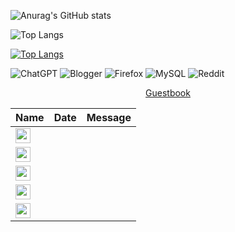 ![Anurag's GitHub stats](https://github-readme-stats.vercel.app/api?username=Shrooxie&show_icons=true&theme=tokyonight)


![Top Langs](https://github-readme-stats.vercel.app/api/top-langs/?username=Shrooxie&hide_progress=true&show_icons=true&theme=tokyonight)

[![Top Langs](https://github-readme-stats.vercel.app/api/top-langs/?username=Shrooxie&layout=pie&show_icons=true&theme=tokyonight)](https://github.com/Shrooxie/github-readme-stats)


![ChatGPT](https://img.shields.io/badge/chatGPT-74aa9c?style=for-the-badge&logo=openai&logoColor=white)
![Blogger](https://img.shields.io/badge/Blogger-FF5722?style=for-the-badge&logo=blogger&logoColor=white)
![Firefox](https://img.shields.io/badge/Firefox-FF7139?style=for-the-badge&logo=Firefox-Browser&logoColor=white)
![MySQL](https://img.shields.io/badge/mysql-4479A1.svg?style=for-the-badge&logo=mysql&logoColor=white)
![Reddit](https://img.shields.io/badge/Reddit-%23FF4500.svg?style=for-the-badge&logo=Reddit&logoColor=white)

<div align="center">
<a href="https://github.com/Shrooxie/Shrooxie/issues/1#issuecomment-new">Guestbook </a> 
</div>


<!-- Guestbook -->
| Name | Date | Message |
|---|---|---|
| <a href="https://github.com/"><img width="24" src="https://avatars.githubusercontent.com/u/" alt="" /></a> | ||
| <a href="https://github.com/"><img width="24" src="https://avatars.githubusercontent.com/u/" alt="" /></a> | ||
| <a href="https://github.com/"><img width="24" src="https://avatars.githubusercontent.com/u/" alt="" /></a> | ||
| <a href="https://github.com/"><img width="24" src="https://avatars.githubusercontent.com/u/" alt="" /></a> | ||
| <a href="https://github.com/"><img width="24" src="https://avatars.githubusercontent.com/u/" alt="" /></a> | ||
<!-- /Guestbook -->
